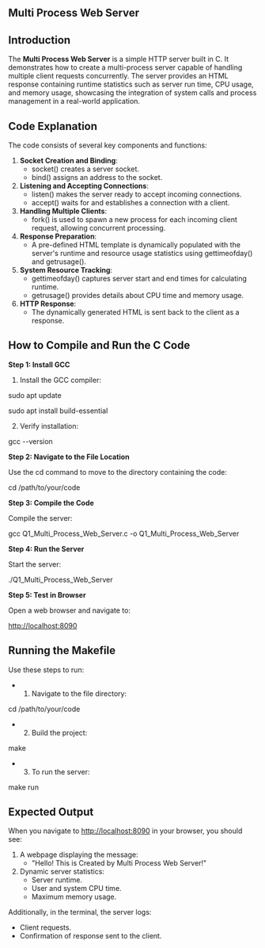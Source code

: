 ## **Multi Process Web Server**


## Introduction

The **Multi Process Web Server** is a simple HTTP server built in C. It demonstrates how to create a multi-process server capable of handling multiple client requests concurrently. The server provides an HTML response containing runtime statistics such as server run time, CPU usage, and memory usage, showcasing the integration of system calls and process management in a real-world application.

## Code Explanation

The code consists of several key components and functions:

1. **Socket Creation and Binding**:
    - socket() creates a server socket.
    - bind() assigns an address to the socket.
2. **Listening and Accepting Connections**:
    - listen() makes the server ready to accept incoming connections.
    - accept() waits for and establishes a connection with a client.
3. **Handling Multiple Clients**:
    - fork() is used to spawn a new process for each incoming client request, allowing concurrent processing.
4. **Response Preparation**:
    - A pre-defined HTML template is dynamically populated with the server's runtime and resource usage statistics using gettimeofday() and getrusage().
5. **System Resource Tracking**:
    - gettimeofday() captures server start and end times for calculating runtime.
    - getrusage() provides details about CPU time and memory usage.
6. **HTTP Response**:
    - The dynamically generated HTML is sent back to the client as a response.

## How to Compile and Run the C Code

**Step 1: Install GCC**

1. Install the GCC compiler:

sudo apt update

sudo apt install build-essential

2. Verify installation:

gcc --version

**Step 2: Navigate to the File Location**

 Use the cd command to move to the directory containing the code:

cd /path/to/your/code

**Step 3: Compile the Code**

 Compile the server:

gcc Q1_Multi_Process_Web_Server.c -o Q1_Multi_Process_Web_Server

**Step 4: Run the Server**

 Start the server:

./Q1_Multi_Process_Web_Server

**Step 5: Test in Browser**

 Open a web browser and navigate to:

<http://localhost:8090>

## Running the Makefile

Use these steps to run:

- 1. Navigate to the file directory:

cd /path/to/your/code

- 2. Build the project:

make

- 3. To run the server:

make run

## Expected Output

When you navigate to <http://localhost:8090> in your browser, you should see:

1. A webpage displaying the message:
    - "Hello! This is Created by Multi Process Web Server!"
2. Dynamic server statistics:
    - Server runtime.
    - User and system CPU time.
    - Maximum memory usage.

Additionally, in the terminal, the server logs:

- Client requests.
- Confirmation of response sent to the client.